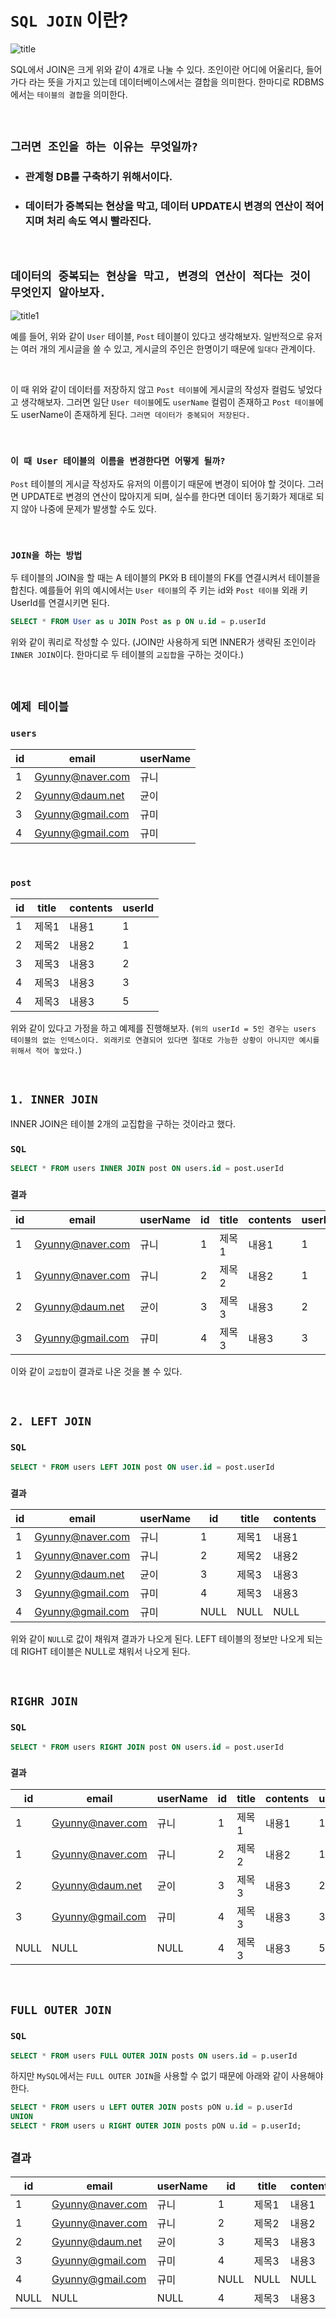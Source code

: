# `SQL JOIN` 이란?

![title](https://github.com/MinGOODdev/LearnKit/raw/master/Database/RDB/MySQL/img/MySQL_Join.png)

SQL에서 JOIN은 크게 위와 같이 4개로 나눌 수 있다. 조인이란 어디에 어울리다, 들어가다 라는 뜻을 가지고 있는데 데이터베이스에서는 결합을 의미한다. 
한마디로 RDBMS에서는 `테이블의 결합`을 의미한다. 


<br>

## `그러면 조인을 하는 이유는 무엇일까?`

- ### 관계형 DB를 구축하기 위해서이다. 
- ### 데이터가 중복되는 현상을 막고, 데이터 UPDATE시 변경의 연산이 적어지며 처리 속도 역시 빨라진다. 

<br>

## `데이터의 중복되는 현상을 막고, 변경의 연산이 적다는 것이 무엇인지 알아보자.`

![title1](https://user-images.githubusercontent.com/45676906/99412715-625b7380-2938-11eb-99ef-d3b02e1996be.png)

예를 들어, 위와 같이 `User` 테이블, `Post` 테이블이 있다고 생각해보자. 일반적으로 유저는 여러 개의 게시글을 쓸 수 있고, 게시글의 주인은 한명이기 때문에 `일대다` 관계이다. 

<br>

이 때 위와 같이 데이터를 저장하지 않고 `Post 테이블`에 게시글의 작성자 컬럼도 넣었다고 생각해보자. 그러면 일단 `User 테이블`에도 `userName` 컬럼이 존재하고
`Post 테이블`에도 userName이 존재하게 된다. `그러면 데이터가 중복되어 저장된다.` 

<br>

### `이 때 User 테이블의 이름을 변경한다면 어떻게 될까?`

`Post` 테이블의 게시글 작성자도 유저의 이름이기 때문에 변경이 되어야 할 것이다. 그러면 UPDATE로 변경의 연산이 많아지게 되며, 실수를 한다면 데이터 동기화가 제대로 되지 않아 나중에 문제가 발생할 수도 있다. 

<br>

### `JOIN을 하는 방법`

두 테이블의 JOIN을 할 때는 A 테이블의 PK와 B 테이블의 FK를 연결시켜서 테이블을 합친다. 예를들어 위의 예시에서는 `User 테이블`의 주 키는 id와 `Post 테이블` 외래 키 UserId를 연결시키면 된다. 

```sql
SELECT * FROM User as u JOIN Post as p ON u.id = p.userId
```

위와 같이 쿼리로 작성할 수 있다. (JOIN만 사용하게 되면 INNER가 생략된 조인이라 `INNER JOIN`이다. 한마디로 두 테이블의 `교집합`을 구하는 것이다.)

<br>

## `예제 테이블`

### `users`

| id | email | userName | 
|----|-----|------|
| 1 | Gyunny@naver.com | 규니 |
| 2 | Gyunny@daum.net | 균이 |
| 3 | Gyunny@gmail.com | 규미 |
| 4 | Gyunny@gmail.com | 규미 |

<br>

### `post`

| id | title | contents | userId |
|----|-----|------|--- |
| 1 | 제목1 | 내용1 | 1 |
| 2 | 제목2 | 내용2 | 1 |
| 3 | 제목3 | 내용3 | 2 |
| 4 | 제목3 | 내용3 | 3 |
| 4 | 제목3 | 내용3 | 5 |    

위와 같이 있다고 가정을 하고 예제를 진행해보자. (`위의 userId = 5인 경우는 users 테이블의 없는 인덱스이다. 외래키로 연결되어 있다면 절대로 가능한 상황이 아니지만
예시를 위해서 적어 놓았다.`)

<br>

## `1. INNER JOIN`

INNER JOIN은 테이블 2개의 교집합을 구하는 것이라고 했다. 


### `SQL`

```sql
SELECT * FROM users INNER JOIN post ON users.id = post.userId
```


### `결과`

| id | email | userName | id | title | contents | userId |
|----|-----|------|----|-----|------|--- |
| 1 | Gyunny@naver.com | 규니 | 1 | 제목1 | 내용1 | 1 |
| 1 | Gyunny@naver.com | 규니 | 2 | 제목2 | 내용2 | 1 |
| 2 | Gyunny@daum.net | 균이 | 3 | 제목3 | 내용3 | 2 |
| 3 | Gyunny@gmail.com | 규미 | 4 | 제목3 | 내용3 | 3 |

이와 같이 `교집합`이 결과로 나온 것을 볼 수 있다. 

<br>

## `2. LEFT JOIN`

### `SQL`

```sql
SELECT * FROM users LEFT JOIN post ON user.id = post.userId
```

### `결과`

| id | email | userName | id | title | contents | userId |
|----|-----|------|----|-----|------|--- |
| 1 | Gyunny@naver.com | 규니 | 1 | 제목1 | 내용1 | 1 |
| 1 | Gyunny@naver.com | 규니 | 2 | 제목2 | 내용2 | 1 |
| 2 | Gyunny@daum.net | 균이 | 3 | 제목3 | 내용3 | 2 |
| 3 | Gyunny@gmail.com | 규미 | 4 | 제목3 | 내용3 | 3 |
| 4 | Gyunny@gmail.com | 규미 | NULL | NULL | NULL | NULL |


위와 같이 `NULL`로 값이 채워져 결과가 나오게 된다. LEFT 테이블의 정보만 나오게 되는데 RIGHT 테이블은 NULL로 채워서 나오게 된다.

<br>

## `RIGHR JOIN`

### `SQL`

```sql
SELECT * FROM users RIGHT JOIN post ON users.id = post.userId
```

### `결과`

| id | email | userName | id | title | contents | userId |
|----|-----|------|----|-----|------|--- |
| 1 | Gyunny@naver.com | 규니 | 1 | 제목1 | 내용1 | 1 |
| 1 | Gyunny@naver.com | 규니 | 2 | 제목2 | 내용2 | 1 |
| 2 | Gyunny@daum.net | 균이 | 3 | 제목3 | 내용3 | 2 |
| 3 | Gyunny@gmail.com | 규미 | 4 | 제목3 | 내용3 | 3 |
| NULL | NULL| NULL | 4 | 제목3 | 내용3 | 5 | 

<br>

## `FULL OUTER JOIN`

### `SQL`

```sql
SELECT * FROM users FULL OUTER JOIN posts ON users.id = p.userId
```

하지만 `MySQL`에서는 `FULL OUTER JOIN`을 사용할 수 없기 때문에 아래와 같이 사용해야 한다. 

```sql
SELECT * FROM users u LEFT OUTER JOIN posts pON u.id = p.userId 
UNION
SELECT * FROM users u RIGHT OUTER JOIN posts pON u.id = p.userId;
```

## `결과`

| id | email | userName | id | title | contents | userId |
|----|-----|------|----|-----|------|--- |
| 1 | Gyunny@naver.com | 규니 | 1 | 제목1 | 내용1 | 1 |
| 1 | Gyunny@naver.com | 규니 | 2 | 제목2 | 내용2 | 1 |
| 2 | Gyunny@daum.net | 균이 | 3 | 제목3 | 내용3 | 2 |
| 3 | Gyunny@gmail.com | 규미 | 4 | 제목3 | 내용3 | 3 |
| 4 | Gyunny@gmail.com | 규미 | NULL | NULL | NULL | NULL |
| NULL | NULL| NULL | 4 | 제목3 | 내용3 | 5 | 